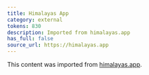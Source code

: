 ```yaml
---
title: Himalayas App
category: external
tokens: 830
description: Imported from himalayas.app
has_full: false
source_url: https://himalayas.app
---
```


This content was imported from [himalayas.app](https://himalayas.app).
